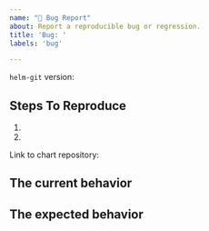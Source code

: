 ```yaml
---
name: "🐛 Bug Report"
about: Report a reproducible bug or regression.
title: 'Bug: '
labels: 'bug'

---
```


<!--
  Please provide a clear and concise description of what the bug is. Please
  test using the latest version of `helm-git` to make sure your issue has not
  already been fixed.
-->


`helm-git` version:

## Steps To Reproduce

1.
2.

<!--
  Your bug will get fixed much faster if we can reproduce your exact issue
  in the original environment. Please provide a reproduction chart repository.
  Issues without reproduction steps may be immediately closed as not actionable.
-->

Link to chart repository: <!-- if applicable -->

## The current behavior

<!--
  Please provide a full extract of the CLI output after exporting HELM_GIT_DEBUG=1
  environment variable.
-->

## The expected behavior

